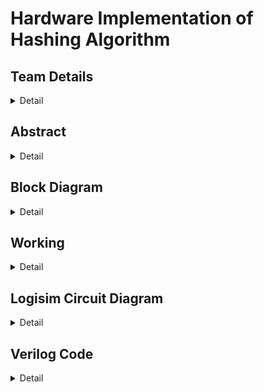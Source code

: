 # Hardware Implementation of Hashing Algorithm

<!-- First Section -->
## Team Details
<details>
  <summary>Detail</summary>

  > Semester: 3rd Sem B. Tech. CSE

  > Section: S1

  > Member-1: Manoj Basappa Barki, 231CS233, manojbarki.231cs233@nitk.edu.in

  > Member-2: Chinmay R, 231CS218, chinmay.231cs218@nitk.edu.in

  > Member-3: Asish Puli Joy, 231CS244, asishpulijoy.231cs244@nitk.edu.in
</details>

<!-- Second Section -->
## Abstract
<details>
  <summary>Detail</summary>
  
   > Motivation: Now a days, lock systems are being digitalized. Most of them are
 software based which require microprocessors to implement the compilers and
 power supply can also act as a problem in the upcoming future. Microprocessors
 are made up of Silicon, Quartz and other chemicals which are getting depleted
 day by day. That’s why we have thought of an idea to make the locks completely
 out of hardware components like integrated circuits and logic gates.
> 
   > Problem Statement:  The project mainly focuses on the betterment of the environment
>  which is being depleted day by day and might not be there for our future
 generations to use. Since many precious substances like Silicon, Quartz are being
 depleted by the uprising technological era as everything around us is digitalizing.
 So, we are thinking of a design which might reduce the depletion of precious sub
stances as stated above. The usage of mostly hardware components and reducing
 the usage of complex programs that requires microprocessors and compilers to
 run.
  
   > Features:
   We are thinking of using 4 sets of 10 keys that represent every single
 digit decimal number and input them to 4 decimal to BCD converters which will
 be implemented using an encoder. the resulting set of inputs is then compared
 to a 16 bit number which is basically a BCD number that represents the correct
 password to crack the lock. A comparator is used in this deed and the lock opens
 when the given input is equal to the correct password.

</details>

<!-- Third Section -->
## Block Diagram
<details>
  <summary>Detail</summary>
  <img alt="S2-T23" src="https://github.com/user-attachments/assets/8af5dcde-2d99-46a1-8d1f-dbcb584847a9"></img>
</details>

<!-- Fourth Section -->
## Working
<details>
  <summary>Detail</summary>

  > Explain the working of your model with the help of a functional table (compulsory) followed by the flowchart.
</details>

<!-- Fifth Section -->
## Logisim Circuit Diagram
<details>
  <summary>Detail</summary>

  > Update a neat logisim circuit diagram
</details>

<!-- Sixth Section -->
## Verilog Code
<details>
  <summary>Detail</summary>

  > Neatly update the Verilog code in code style only.
</details>
